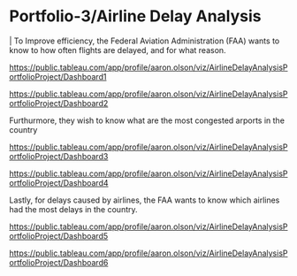# Portfolio-3/Airline Delay Analysis

| To Improve efficiency, the Federal Aviation Administration (FAA) wants to know to how often flights are delayed, and for what reason.

https://public.tableau.com/app/profile/aaron.olson/viz/AirlineDelayAnalysisPortfolioProject/Dashboard1

https://public.tableau.com/app/profile/aaron.olson/viz/AirlineDelayAnalysisPortfolioProject/Dashboard2

Furthurmore, they wish to know what are the most congested arports in the country

https://public.tableau.com/app/profile/aaron.olson/viz/AirlineDelayAnalysisPortfolioProject/Dashboard3

https://public.tableau.com/app/profile/aaron.olson/viz/AirlineDelayAnalysisPortfolioProject/Dashboard4

Lastly, for delays caused by airlines, the FAA wants to know which airlines had the most delays in the country.

https://public.tableau.com/app/profile/aaron.olson/viz/AirlineDelayAnalysisPortfolioProject/Dashboard5

https://public.tableau.com/app/profile/aaron.olson/viz/AirlineDelayAnalysisPortfolioProject/Dashboard6

